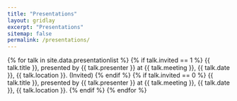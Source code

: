 ```yaml
---
title: "Presentations"
layout: gridlay
excerpt: "Presentations"
sitemap: false
permalink: /presentations/
---
```


{% for talk in site.data.presentationlist %}
{% if talk.invited == 1 %} {{ talk.title }}, presented by {{ talk.presenter }} at {{ talk.meeting }}, {{ talk.date }}, {{ talk.location }}. (Invited) {% endif %}
{% if talk.invited == 0 %} {{ talk.title }}, presented by {{ talk.presenter }} at {{ talk.meeting }}, {{ talk.date }}, {{ talk.location }}. {% endif %}
{% endfor %}
